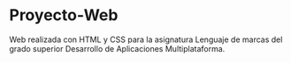 # Proyecto-Web

Web realizada con HTML y CSS para la asignatura Lenguaje de marcas del grado superior Desarrollo de Aplicaciones Multiplataforma.
